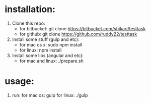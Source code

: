 installation:
=============
1. Clone this repo:
    - for bitbucket:
    git clone https://bitbucket.com/shikari/testtask
    - for github:
    git clone https://github.com/ruddy22/testtask
1. Install some stuff (gulp and etc):
    - for mac os x:
    sudo npm install
    - for linux:
    npm install
1. Install some libs (angular and etc):
    - for mac and linux:
    ./prepare.sh

usage:
======
1. run:
    for mac os: gulp
    for linux: ./gulp
